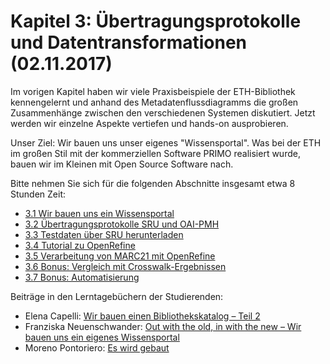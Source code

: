 # Kapitel 3: Übertragungsprotokolle und Datentransformationen \(02.11.2017\)

Im vorigen Kapitel haben wir viele Praxisbeispiele der ETH-Bibliothek kennengelernt und anhand des Metadatenflussdiagramms die großen Zusammenhänge zwischen den verschiedenen Systemen diskutiert. Jetzt werden wir einzelne Aspekte vertiefen und hands-on ausprobieren.

Unser Ziel: Wir bauen uns unser eigenes "Wissensportal". Was bei der ETH im großen Stil mit der kommerziellen Software PRIMO realisiert wurde, bauen wir im Kleinen mit Open Source Software nach.

Bitte nehmen Sie sich für die folgenden Abschnitte insgesamt etwa 8 Stunden Zeit:

* [3.1 Wir bauen uns ein Wissensportal](/kapitel-3/31-wir-bauen-uns-ein-wissensportal.md)
* [3.2 Übertragungsprotokolle SRU und OAI-PMH](/kapitel-3/32-ubertragungsprotokolle-sru-und-oai-pmh.md)
* [3.3 Testdaten über SRU herunterladen](/kapitel-3/33-testdaten-uber-sru-herunterladen.md)
* [3.4 Tutorial zu OpenRefine](/kapitel-3/34-tutorial-zu-openrefine.md)
* [3.5 Verarbeitung von MARC21 mit OpenRefine](/kapitel-3/35-verarbeitung-von-marc21-mit-openrefine.md)
* [3.6 Bonus: Vergleich mit Crosswalk-Ergebnissen](/kapitel-3/36-bonus-vergleich-mit-crosswalk-ergebnissen.md)
* [3.7 Bonus: Automatisierung](/kapitel-3/37-bonus-automatisierung.md)

Beiträge in den Lerntagebüchern der Studierenden:

* Elena Capelli: [Wir bauen einen Bibliothekskatalog – Teil 2](https://elenasdiscovery.wordpress.com/2017/11/10/wir-bauen-einen-bibliothekskatalog-teil-2/)
* Franziska Neuenschwander: [Out with the old, in with the new – Wir bauen uns ein eigenes Wissensportal](https://bainblogweb.wordpress.com/2017/11/09/out-with-the-old-in-with-the-new-wir-bauen-uns-ein-eigenes-wissensportal/)
* Moreno Pontoriero: [Es wird gebaut](https://morenoexplores.wordpress.com/2017/11/06/es-wird-gebaut/)
